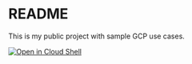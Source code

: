 # README
This is my public project with sample GCP use cases.  


[![Open in Cloud Shell](https://gstatic.com/cloudssh/images/open-btn.svg)](https://ssh.cloud.google.com/cloudshell/editor?cloudshell_git_repo=https://github.com/lupiel/gcp_snippets)
